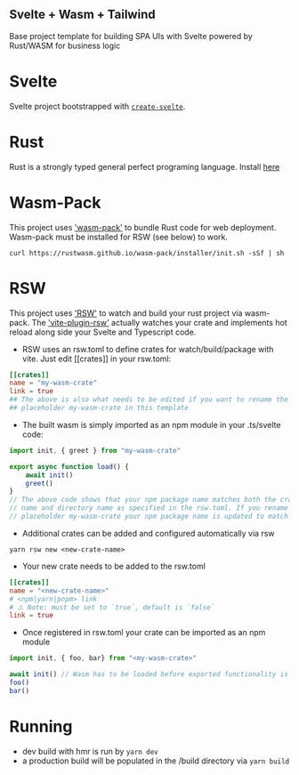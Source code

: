 ## Svelte + Wasm + Tailwind
Base project template for building SPA UIs with Svelte powered by Rust/WASM for business logic

# Svelte
Svelte project bootstrapped with [`create-svelte`](https://github.com/sveltejs/kit/tree/master/packages/create-svelte).

# Rust
Rust is a strongly typed general perfect programing language. Install [here](https://www.rust-lang.org/tools/install)

# Wasm-Pack
This project uses ['wasm-pack'](https://rustwasm.github.io/wasm-pack/) to bundle Rust code for web deployment. Wasm-pack must be installed for RSW (see below) to work.
```shell
curl https://rustwasm.github.io/wasm-pack/installer/init.sh -sSf | sh
```

# RSW
This project uses ['RSW'](https://github.com/suren-m/rsw) to watch and build your rust project via wasm-pack. The ['vite-plugin-rsw'](https://github.com/rwasm/vite-plugin-rsw) actually watches your crate and implements hot reload along side your Svelte and Typescript code.

- RSW uses an rsw.toml to define crates for watch/build/package with vite. Just edit [[crates]] in your rsw.toml:
```toml
[[crates]]
name = "my-wasm-crate"
link = true
## The above is also what needs to be edited if you want to rename the 
## placeholder my-wasm-crate in this template
```
- The built wasm is simply imported as an npm module in your .ts/svelte code:
```ts
import init, { greet } from "my-wasm-crate"

export async function load() {
    await init()
    greet()
}
// The above code shows that your npm package name matches both the crate 
// name and directory name as specified in the rsw.toml. If you rename the 
// placeholder my-wasm-crate your npm package name is updated to match.

```
- Additional crates can be added and configured automatically via rsw
```shell
yarn rsw new <new-crate-name>
```
- Your new crate needs to be added to the rsw.toml
```toml
[[crates]]
name = "<new-crate-name>"
# <npm|yarn|pnpm> link
# ⚠️ Note: must be set to `true`, default is `false`
link = true
```
- Once registered in rsw.toml your crate can be imported as an npm module
```ts
import init, { foo, bar} from "<my-wasm-crate>"

await init() // Wasm has to be loaded before exported functionality is called
foo()
bar()
```
# Running
- dev build with hmr is run by `yarn dev`
- a production build will be populated in the /build directory via `yarn build`
